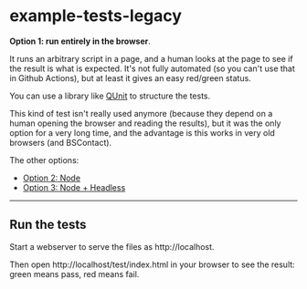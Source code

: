 # example-tests-legacy

**Option 1: run entirely in the browser**.

It runs an arbitrary script in a page, and a human looks at the page to see if the result is what is expected.
It's not fully automated (so you can't use that in Github Actions), but at least it gives an easy red/green status.

You can use a library like [QUnit](https://qunitjs.com/) to structure the tests.

This kind of test isn't really used anymore (because they depend on a human opening the browser and reading the results),
but it was the only option for a very long time, and the advantage is this works in very old browsers (and BSContact).

The other options:
 - [Option 2: Node](https://www.github.com/wildpeaks/example-tests-node)
 - [Option 3: Node + Headless](https://www.github.com/wildpeaks/example-tests-node-headless)


-------------------------------------------------------------------------------

## Run the tests

Start a webserver to serve the files as http://localhost.

Then open http://localhost/test/index.html in your browser to see the result: green means pass, red means fail.

